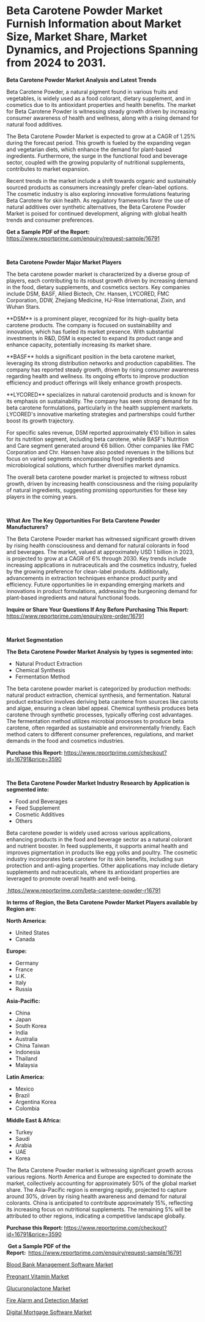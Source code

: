 <p><h1>Beta Carotene Powder Market Furnish Information about Market Size, Market Share, Market Dynamics, and Projections Spanning from 2024 to 2031.</h1></p><p><strong>Beta Carotene Powder Market Analysis and Latest Trends</strong></p>
<p><p>Beta Carotene Powder, a natural pigment found in various fruits and vegetables, is widely used as a food colorant, dietary supplement, and in cosmetics due to its antioxidant properties and health benefits. The market for Beta Carotene Powder is witnessing steady growth driven by increasing consumer awareness of health and wellness, along with a rising demand for natural food additives.</p><p>The Beta Carotene Powder Market is expected to grow at a CAGR of 1.25% during the forecast period. This growth is fueled by the expanding vegan and vegetarian diets, which enhance the demand for plant-based ingredients. Furthermore, the surge in the functional food and beverage sector, coupled with the growing popularity of nutritional supplements, contributes to market expansion.</p><p>Recent trends in the market include a shift towards organic and sustainably sourced products as consumers increasingly prefer clean-label options. The cosmetic industry is also exploring innovative formulations featuring Beta Carotene for skin health. As regulatory frameworks favor the use of natural additives over synthetic alternatives, the Beta Carotene Powder Market is poised for continued development, aligning with global health trends and consumer preferences.</p></p>
<p><strong>Get a Sample PDF of the Report:&nbsp;</strong> <a href="https://www.reportprime.com/enquiry/request-sample/16791?utm_campaign=1126&utm_medium=2&utm_source=Github&utm_content=ia&utm_term=24112024&utm_id=beta-carotene-powder">https://www.reportprime.com/enquiry/request-sample/16791</a></p>
<p>&nbsp;</p>
<p><strong>Beta Carotene Powder Major Market Players</strong></p>
<p><p>The beta carotene powder market is characterized by a diverse group of players, each contributing to its robust growth driven by increasing demand in the food, dietary supplements, and cosmetics sectors. Key companies include DSM, BASF, Allied Bictech, Chr. Hansen, LYCORED, FMC Corporation, DDW, Zhejiang Medicine, HJ-Rise International, Zixin, and Wuhan Stars.</p><p>**DSM** is a prominent player, recognized for its high-quality beta carotene products. The company is focused on sustainability and innovation, which has fueled its market presence. With substantial investments in R&D, DSM is expected to expand its product range and enhance capacity, potentially increasing its market share.</p><p>**BASF** holds a significant position in the beta carotene market, leveraging its strong distribution networks and production capabilities. The company has reported steady growth, driven by rising consumer awareness regarding health and wellness. Its ongoing efforts to improve production efficiency and product offerings will likely enhance growth prospects.</p><p>**LYCORED** specializes in natural carotenoid products and is known for its emphasis on sustainability. The company has seen strong demand for its beta carotene formulations, particularly in the health supplement markets. LYCORED's innovative marketing strategies and partnerships could further boost its growth trajectory.</p><p>For specific sales revenue, DSM reported approximately €10 billion in sales for its nutrition segment, including beta carotene, while BASF's Nutrition and Care segment generated around €6 billion. Other companies like FMC Corporation and Chr. Hansen have also posted revenues in the billions but focus on varied segments encompassing food ingredients and microbiological solutions, which further diversifies market dynamics.</p><p>The overall beta carotene powder market is projected to witness robust growth, driven by increasing health consciousness and the rising popularity of natural ingredients, suggesting promising opportunities for these key players in the coming years.</p></p>
<p>&nbsp;</p>
<p><strong>What Are The Key Opportunities For Beta Carotene Powder Manufacturers?</strong></p>
<p><p>The Beta Carotene Powder market has witnessed significant growth driven by rising health consciousness and demand for natural colorants in food and beverages. The market, valued at approximately USD 1 billion in 2023, is projected to grow at a CAGR of 6% through 2030. Key trends include increasing applications in nutraceuticals and the cosmetics industry, fueled by the growing preference for clean-label products. Additionally, advancements in extraction techniques enhance product purity and efficiency. Future opportunities lie in expanding emerging markets and innovations in product formulations, addressing the burgeoning demand for plant-based ingredients and natural functional foods.</p></p>
<p><strong>Inquire or Share Your Questions If Any Before Purchasing This Report:</strong> <a href="https://www.reportprime.com/enquiry/pre-order/16791?utm_campaign=1126&utm_medium=2&utm_source=Github&utm_content=ia&utm_term=24112024&utm_id=beta-carotene-powder">https://www.reportprime.com/enquiry/pre-order/16791</a></p>
<p>&nbsp;</p>
<p><strong>Market Segmentation</strong></p>
<p><strong>The Beta Carotene Powder Market Analysis by types is segmented into:</strong></p>
<p><ul><li>Natural Product Extraction</li><li>Chemical Synthesis</li><li>Fermentation Method</li></ul></p>
<p><p>The beta carotene powder market is categorized by production methods: natural product extraction, chemical synthesis, and fermentation. Natural product extraction involves deriving beta carotene from sources like carrots and algae, ensuring a clean label appeal. Chemical synthesis produces beta carotene through synthetic processes, typically offering cost advantages. The fermentation method utilizes microbial processes to produce beta carotene, often regarded as sustainable and environmentally friendly. Each method caters to different consumer preferences, regulations, and market demands in the food and cosmetics industries.</p></p>
<p><strong>Purchase this Report:&nbsp;</strong><a href="https://www.reportprime.com/checkout?id=16791&price=3590&utm_campaign=1126&utm_medium=2&utm_source=Github&utm_content=ia&utm_term=24112024&utm_id=beta-carotene-powder">https://www.reportprime.com/checkout?id=16791&price=3590</a></p>
<p>&nbsp;</p>
<p><strong>The Beta Carotene Powder Market Industry Research by Application is segmented into:</strong></p>
<p><ul><li>Food and Beverages</li><li>Feed Supplement</li><li>Cosmetic Additives</li><li>Others</li></ul></p>
<p><p>Beta carotene powder is widely used across various applications, enhancing products in the food and beverage sector as a natural colorant and nutrient booster. In feed supplements, it supports animal health and improves pigmentation in products like egg yolks and poultry. The cosmetic industry incorporates beta carotene for its skin benefits, including sun protection and anti-aging properties. Other applications may include dietary supplements and nutraceuticals, where its antioxidant properties are leveraged to promote overall health and well-being.</p></p>
<p><a href="https://www.reportprime.com/beta-carotene-powder-r16791?utm_campaign=1126&utm_medium=2&utm_source=Github&utm_content=ia&utm_term=24112024&utm_id=beta-carotene-powder">&nbsp;https://www.reportprime.com/beta-carotene-powder-r16791</a></p>
<p><strong>In terms of Region, the Beta Carotene Powder Market Players available by Region are:</strong></p>
<p>
    <p> <strong> North America: </strong>
        <ul>
            <li>United States</li>
            <li>Canada</li>
        </ul>
        </p> 
    <p> <strong> Europe: </strong>
        <ul>
            <li>Germany</li>
            <li>France</li>
            <li>U.K.</li>
            <li>Italy</li>
            <li>Russia</li>
        </ul>
        </p> 
    <p> <strong> Asia-Pacific: </strong>
        <ul>
            <li>China</li>
            <li>Japan</li>
            <li>South Korea</li>
            <li>India</li>
            <li>Australia</li>
            <li>China Taiwan</li>
            <li>Indonesia</li>
            <li>Thailand</li>
            <li>Malaysia</li>
        </ul>
        </p> 
    <p> <strong> Latin America: </strong>
        <ul>
            <li>Mexico</li>
            <li>Brazil</li>
            <li>Argentina Korea</li>
            <li>Colombia</li>
        </ul>
        </p> 
    <p> <strong> Middle East & Africa: </strong>
        <ul>
            <li>Turkey</li>
            <li>Saudi</li>
            <li>Arabia</li>
            <li>UAE</li>
            <li>Korea</li>
        </ul>
    </p>
    </p>
<p><p>The Beta Carotene Powder market is witnessing significant growth across various regions. North America and Europe are expected to dominate the market, collectively accounting for approximately 50% of the global market share. The Asia-Pacific region is emerging rapidly, projected to capture around 30%, driven by rising health awareness and demand for natural colorants. China is anticipated to contribute approximately 15%, reflecting its increasing focus on nutritional supplements. The remaining 5% will be attributed to other regions, indicating a competitive landscape globally.</p></p>
<p><strong>Purchase this Report: </strong><a href="https://www.reportprime.com/checkout?id=16791&price=3590&utm_campaign=1126&utm_medium=2&utm_source=Github&utm_content=ia&utm_term=24112024&utm_id=beta-carotene-powder">https://www.reportprime.com/checkout?id=16791&price=3590</a></p>
<p>&nbsp;<strong>Get a Sample PDF of the Report:&nbsp;&nbsp;</strong><a href="https://www.reportprime.com/enquiry/request-sample/16791?utm_campaign=1126&utm_medium=2&utm_source=Github&utm_content=ia&utm_term=24112024&utm_id=beta-carotene-powder">https://www.reportprime.com/enquiry/request-sample/16791</a></p>
<p><strong></strong></p>
<p><p><a href="https://issuu.com/reportprime-2/docs/blood-bank-management-software-mark_fddaf4a23c3fa5?utm_campaign=1126&utm_medium=2&utm_source=Github&utm_content=ia&utm_term=24112024&utm_id=beta-carotene-powder">Blood Bank Management Software Market</a></p><p><a href="https://www.linkedin.com/pulse/exploring-pregnant-vitamin-market-size-share-growth-rate-6sq3f?utm_campaign=1126&utm_medium=2&utm_source=Github&utm_content=ia&utm_term=24112024&utm_id=beta-carotene-powder">Pregnant Vitamin Market</a></p><p><a href="https://www.linkedin.com/pulse/unlock-vital-data-glucuronolactone-market-financial-summary-itlvf?utm_campaign=1126&utm_medium=2&utm_source=Github&utm_content=ia&utm_term=24112024&utm_id=beta-carotene-powder">Glucuronolactone Market</a></p><p><a href="https://www.linkedin.com/pulse/future-trends-fire-alarm-detection-market-2024-2031-47-cagr-slc3c?utm_campaign=1126&utm_medium=2&utm_source=Github&utm_content=ia&utm_term=24112024&utm_id=beta-carotene-powder">Fire Alarm and Detection Market</a></p><p><a href="https://issuu.com/reportprime-2/docs/digital-mortgage-software-market-si_9465220a484266?utm_campaign=1126&utm_medium=2&utm_source=Github&utm_content=ia&utm_term=24112024&utm_id=beta-carotene-powder">Digital Mortgage Software Market</a></p></p>